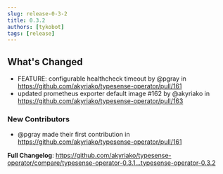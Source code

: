 ```yaml
---
slug: release-0-3-2
title: 0.3.2
authors: [tykobot]
tags: [release]
---
```


## What's Changed

* FEATURE: configurable healthcheck timeout by @pgray in https://github.com/akyriako/typesense-operator/pull/161
* updated prometheus exporter default image #162 by @akyriako in https://github.com/akyriako/typesense-operator/pull/163

### New Contributors

* @pgray made their first contribution in https://github.com/akyriako/typesense-operator/pull/161

**Full Changelog**: https://github.com/akyriako/typesense-operator/compare/typesense-operator-0.3.1...typesense-operator-0.3.2

<!-- truncate -->
